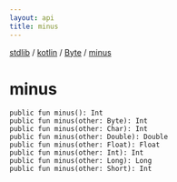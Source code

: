 ```yaml
---
layout: api
title: minus
---
```

[stdlib](../../index.html) / [kotlin](../index.html) / [Byte](index.html) / [minus](minus.html)

# minus

```
public fun minus(): Int
public fun minus(other: Byte): Int
public fun minus(other: Char): Int
public fun minus(other: Double): Double
public fun minus(other: Float): Float
public fun minus(other: Int): Int
public fun minus(other: Long): Long
public fun minus(other: Short): Int
```
